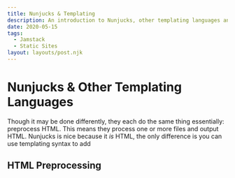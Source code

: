 ```yaml
---
title: Nunjucks & Templating
description: An introduction to Nunjucks, other templating languages and HTML preprocessing
date: 2020-05-15
tags:
  - Jamstack
  - Static Sites
layout: layouts/post.njk
---
```


# Nunjucks & Other Templating Languages

Though it may be done differently, they each do the same thing essentially: preprocess HTML. This means they process one or more files and output HTML. Nunjucks is nice because it *is* HTML, the only difference is you can use templating syntax to add

## HTML Preprocessing


